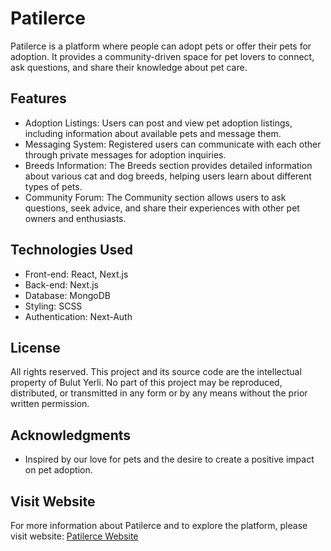 # Patilerce

Patilerce is a platform where people can adopt pets or offer their pets for adoption. It provides a community-driven space for pet lovers to connect, ask questions, and share their knowledge about pet care.

## Features

- Adoption Listings: Users can post and view pet adoption listings, including information about available pets and message them.
- Messaging System: Registered users can communicate with each other through private messages for adoption inquiries.
- Breeds Information: The Breeds section provides detailed information about various cat and dog breeds, helping users learn about different types of pets.
- Community Forum: The Community section allows users to ask questions, seek advice, and share their experiences with other pet owners and enthusiasts.

## Technologies Used

- Front-end: React, Next.js
- Back-end: Next.js
- Database: MongoDB
- Styling: SCSS
- Authentication: Next-Auth

## License

All rights reserved. This project and its source code are the intellectual property of Bulut Yerli. No part of this project may be reproduced, distributed, or transmitted in any form or by any means without the prior written permission.

## Acknowledgments

- Inspired by our love for pets and the desire to create a positive impact on pet adoption.

## Visit Website

For more information about Patilerce and to explore the platform, please visit website: [Patilerce Website](https://patilerce.com/)
